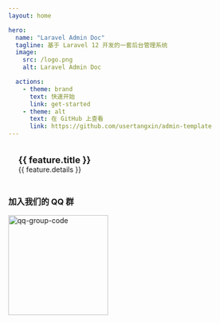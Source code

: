 ```yaml
---
layout: home

hero:
  name: "Laravel Admin Doc"
  tagline: 基于 Laravel 12 开发的一套后台管理系统
  image:
    src: /logo.png
    alt: Laravel Admin Doc

  actions:
    - theme: brand
      text: 快速开始
      link: get-started
    - theme: alt
      text: 在 GitHub 上查看
      link: https://github.com/usertangxin/admin-template
---
```


<script setup>
import { data as featuresData } from "./.vitepress/features.data.js"
</script>

<div class="custom-feature">
    <a class="custom-feature-item" v-for="feature in featuresData" :key="feature.title" :href="'/Modules/' + feature.title + '/'">
        <h3 class="custom-feature-title">{{ feature.title }}</h3>
        <p class="custom-feature-details">{{ feature.details }}</p>
    </a>
</div>

### 加入我们的 QQ 群
<img src="/qq-group-code.jpg" alt="qq-group-code" style="width: 200px;">

<style>
.custom-feature {
    display: grid;
    /* grid-template-columns: repeat(3, 1fr); */
    grid-gap: 20px;
}

.custom-feature-item {
    padding: 20px;
    border-radius: 8px;
    background-color: var(--vp-c-bg-soft);
    cursor: pointer;
    text-decoration: none !important; 
}

.custom-feature .custom-feature-title {
    font-size: 18px;
    font-weight: bold;
    margin: 0;
}

.custom-feature .custom-feature-details {
    font-size: 14px;
    margin: 0;
}
</style>